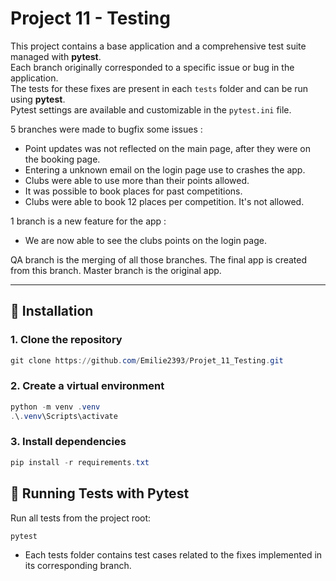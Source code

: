 # Project 11 - Testing

This project contains a base application and a comprehensive test suite managed with **pytest**.  
Each branch originally corresponded to a specific issue or bug in the application.  
The tests for these fixes are present in each `tests` folder and can be run using **pytest**.  
Pytest settings are available and customizable in the `pytest.ini` file.  

5 branches were made to bugfix some issues :  
- Point updates was not reflected on the main page, after they were on the booking page.  
- Entering a unknown email on the login page use to crashes the app.  
- Clubs were able to use more than their points allowed.  
- It was possible to book places for past competitions.  
- Clubs were able to book 12 places per competition. It's not allowed.  

1 branch is a new feature for the app :  
- We are now able to see the clubs points on the login page.  

QA branch is the merging of all those branches. The final app is created from this branch. Master branch is the original app.  

---

## 🚀 Installation

### 1. Clone the repository
```powershell
git clone https://github.com/Emilie2393/Projet_11_Testing.git
```

### 2. Create a virtual environment  
```powershell
python -m venv .venv
.\.venv\Scripts\activate
```  

### 3. Install dependencies  
```powershell
pip install -r requirements.txt
```  

## 🧪 Running Tests with Pytest  

Run all tests from the project root:  

```powershell
pytest
```  

- Each tests folder contains test cases related to the fixes implemented in its corresponding branch.  
